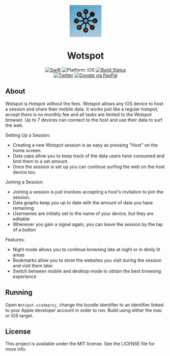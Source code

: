 <p align="center">
<img src="Readme%20Resources/hero.png" alt="Wotspot" height="100" width="100">
</p>

<h1 align="center">Wotspot</h1>

<p align="center">
<a href="https://developer.apple.com/swift/"><img src="https://img.shields.io/badge/Swift-4.1-orange.svg?style=flat" alt="Swift"/></a>

<img src="https://img.shields.io/badge/Platform-iOS%209.3+-lightgrey.svg" alt="Platform: iOS">
<a href="https://travis-ci.org/louisdh/textor"><img src="https://travis-ci.org/louisdh/textor.svg?branch=master" alt="Build Status"/></a>
<br>
<a href="https://twitter.com/grantjemerson"><img src="https://img.shields.io/badge/Twitter-@GrantJEmerson-blue.svg?style=flat" alt="Twitter"/></a>
<a href="https://www.paypal.me/GrantJEmerson"><img src="https://img.shields.io/badge/Donate-PayPal-green.svg?style=flat" alt="Donate via PayPal"/></a>
</p>

## About
Wotspot is Hotspot without the fees. Wotspot allows any iOS device to host a session and share their mobile data. It works just like a regular hotspot, accept there is no monthly fee and all tasks are limited to the Wotspot browser. Up to 7 devices can connect to the host and use their data to surf the web.

Setting Up a Session:
- Creating a new Wotspot session is as easy as pressing "Host" on the home screen.
- Data caps allow you to keep track of the data users have consumed and limit them to a set amount.
- Once the session is set up you can continue surfing the web on the host device too.

Joining a Session:
- Joining a session is just involves accepting a host's invitation to join the session.
- Data graphs keep you up to date with the amount of data you have remaining.
- Usernames are initially set to the name of your device, but they are editable 
- Whenever you gain a signal again, you can leave the session by the tap of a button

Features:
- Night mode allows you to continue browsing late at night or in dimly lit areas
- Bookmarks allow you to store the websites you visit during the session and visit them later
- Switch between mobile and desktop mode to obtain the best browsing experience

## Running
Open `Wotspot.xcodeproj`, change the bundle identifier to an identifier linked to your Apple developer account in order to run. Build using either the mac or iOS target. 

## License

This project is available under the MIT license. See the LICENSE file for more info.

